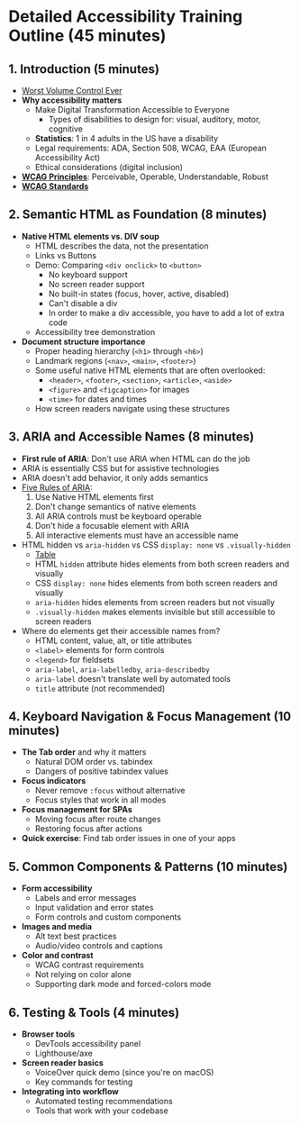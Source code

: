 # Detailed Accessibility Training Outline (45 minutes)

## 1. Introduction (5 minutes)

- [Worst Volume Control Ever](https://uxdesign.cc/the-worst-volume-control-ui-in-the-world-60713dc86950)
- **Why accessibility matters**
  - Make Digital Transformation Accessible to Everyone
    - Types of disabilities to design for: visual, auditory, motor, cognitive
  - **Statistics**: 1 in 4 adults in the US have a disability
  - Legal requirements: ADA, Section 508, WCAG, EAA (European Accessibility Act)
  - Ethical considerations (digital inclusion)
- [**WCAG Principles**](https://www.wcag.com/resource/what-is-wcag/): Perceivable, Operable, Understandable, Robust
- [**WCAG Standards**](https://www.w3.org/TR/WCAG22)

## 2. Semantic HTML as Foundation (8 minutes)

- **Native HTML elements vs. DIV soup**
  - HTML describes the data, not the presentation
  - Links vs Buttons
  - Demo: Comparing `<div onclick>` to `<button>`
    - No keyboard support
    - No screen reader support
    - No built-in states (focus, hover, active, disabled)
    - Can't disable a div
    - In order to make a div accessible, you have to add a lot of extra code
  - Accessibility tree demonstration
- **Document structure importance**
  - Proper heading hierarchy (`<h1>` through `<h6>`)
  - Landmark regions (`<nav>`, `<main>`, `<footer>`)
  - Some useful native HTML elements that are often overlooked:
    - `<header>`, `<footer>`, `<section>`, `<article>`, `<aside>`
    - `<figure>` and `<figcaption>` for images
    - `<time>` for dates and times
  - How screen readers navigate using these structures

## 3. ARIA and Accessible Names (8 minutes)

- **First rule of ARIA**: Don't use ARIA when HTML can do the job
- ARIA is essentially CSS but for assistive technologies
- ARIA doesn't add behavior, it only adds semantics
- [Five Rules of ARIA](https://www.w3.org/TR/using-aria):
  1. Use Native HTML elements first
  2. Don't change semantics of native elements
  3. All ARIA controls must be keyboard operable
  4. Don't hide a focusable element with ARIA
  5. All interactive elements must have an accessible name
- HTML hidden vs `aria-hidden` vs CSS `display: none` vs `.visually-hidden`
  - [Table](https://practical-accessibility.today/code/hiding-techniques/)
  - HTML `hidden` attribute hides elements from both screen readers and visually
  - CSS `display: none` hides elements from both screen readers and visually
  - `aria-hidden` hides elements from screen readers but not visually
  - `.visually-hidden` makes elements invisible but still accessible to screen readers
- Where do elements get their accessible names from?
  - HTML content, value, alt, or title attributes
  - `<label>` elements for form controls
  - `<legend>` for fieldsets
  - `aria-label`, `aria-labelledby`, `aria-describedby`
  - `aria-label` doesn't translate well by automated tools
  - `title` attribute (not recommended)

## 4. Keyboard Navigation & Focus Management (10 minutes)

- **The Tab order** and why it matters
  - Natural DOM order vs. tabindex
  - Dangers of positive tabindex values
- **Focus indicators**
  - Never remove `:focus` without alternative
  - Focus styles that work in all modes
- **Focus management for SPAs**
  - Moving focus after route changes
  - Restoring focus after actions
- **Quick exercise**: Find tab order issues in one of your apps

## 5. Common Components & Patterns (10 minutes)

- **Form accessibility**
  - Labels and error messages
  - Input validation and error states
  - Form controls and custom components
- **Images and media**
  - Alt text best practices
  - Audio/video controls and captions
- **Color and contrast**
  - WCAG contrast requirements
  - Not relying on color alone
  - Supporting dark mode and forced-colors mode

## 6. Testing & Tools (4 minutes)

- **Browser tools**
  - DevTools accessibility panel
  - Lighthouse/axe
- **Screen reader basics**
  - VoiceOver quick demo (since you're on macOS)
  - Key commands for testing
- **Integrating into workflow**
  - Automated testing recommendations
  - Tools that work with your codebase
